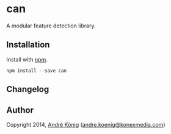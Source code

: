 # can

A modular feature detection library.

## Installation

Install with [npm](https://npmjs.org/package/can).

    npm install --save can

## Changelog

## Author

Copyright 2014, [André König](http://) (andre.koenig@konexmedia.com)
